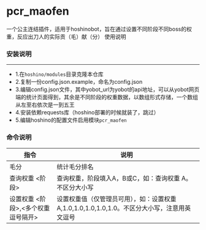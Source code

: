 # pcr_maofen

一个公主连结插件，适用于hoshinobot，旨在通过设置不同阶段不同boss的权重，反应出刀人的实际贡（毛）献（分）
使用说明

### 安装说明
***
* 1.在`hoshino/modules`目录克隆本仓库
* 2.复制一份config.json.example，命名为config.json
* 3.编辑config.json文件，其中yobot_url为yobot的api地址，可以从yobot网页端的统计页面得到，其余是不同阶段的权重数据，以数组形式存储，一个数组从左至右依次是一到五王
* 4.安装依赖requests库（hoshino部署的时候就装了，跳过）
* 5.编辑hoshino的配置文件启用模块`pcr_maofen`

### 命令说明
|  指令   | 说明  |
|  ----  | ----  |
| 毛分  | 统计毛分排名 |
| 查询权重 <阶段>  | 查询权重，阶段填入A，B或C，如：查询权重 A。不区分大小写 |
| 设置权重 <阶段>,<多个权重逗号隔开>| 设置权重值（仅管理员可用），如：设置权重 A,1.0,1.0,1.0,1.0,1.0。不区分大小写，注意用英文逗号 |